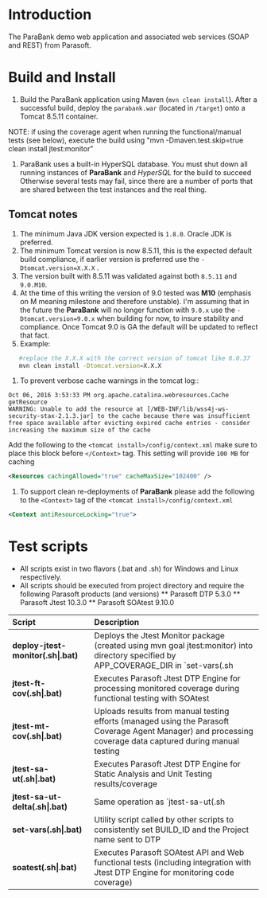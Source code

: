 # Introduction
The ParaBank demo web application and associated web services (SOAP and REST) from Parasoft.

# Build and Install
1. Build the ParaBank application using Maven (`mvn clean install`). After a successful build, deploy the `parabank.war` (located in `/target`) onto a Tomcat 8.5.11 container.

NOTE: if using the coverage agent when running the functional/manual tests (see below), execute the build using "mvn -Dmaven.test.skip=true clean install jtest:monitor"

1. ParaBank uses a built-in HyperSQL database. You must shut down all running instances of **ParaBank** and *HyperSQL* for the build to succeed
Otherwise several tests may fail, since there are a number of ports that are shared between the test instances and the real thing.

## Tomcat notes
1. The minimum Java JDK version expected is `1.8.0`. Oracle JDK is preferred.
1. The minimum Tomcat version is now 8.5.11, this is the expected default build compliance, if earlier version is preferred use the
`-Dtomcat.version=X.X.X` .
1. The version built with 8.5.11 was validated against both `8.5.11` and `9.0.M10`.
 1. At the time of this writing the version of 9.0 tested was __M10__  (emphasis on M meaning milestone and therefore unstable). I'm assuming that in the future the **ParaBank** will no longer function with `9.0.x` use the  `-Dtomcat.version=9.0.x` when building for now, to insure stability and compliance. Once Tomcat 9.0 is GA the default will be updated to reflect that fact.
 1. Example:	
 ```bash
	#replace the X.X.X with the correct version of tomcat like 8.0.37
	mvn clean install -Dtomcat.version=X.X.X
 ```	

1. To prevent verbose cache warnings in the tomcat log::

 ```text
 Oct 06, 2016 3:53:33 PM org.apache.catalina.webresources.Cache getResource
 WARNING: Unable to add the resource at [/WEB-INF/lib/wss4j-ws-security-stax-2.1.3.jar] to the cache because there was insufficient free space available after evicting expired cache entries - consider increasing the maximum size of the cache
 ```

   Add the following to the `<tomcat install>/config/context.xml` make sure to place this block before `</Context>` tag. This setting will provide `100 MB`  for caching

  ```xml
  <Resources cachingAllowed="true" cacheMaxSize="102400" />
  ```
1. To support clean re-deployments of **ParaBank** please add the following to the `<Context>` tag of the `<tomcat install>/config/context.xml`

 ```xml
 <Context antiResourceLocking="true">
 ```

# Test scripts
* All scripts exist in two flavors (.bat and .sh) for Windows and Linux respectively.
* All scripts should be executed from project directory and require the following Parasoft products (and versions)
** Parasoft DTP 5.3.0
** Parasoft Jtest 10.3.0
** Parasoft SOAtest 9.10.0

 Script                                |Description
:------------------------------------- |:---
__deploy-jtest-monitor(.sh\|.bat)__    | Deploys the Jtest Monitor package (created using mvn goal jtest:monitor) into directory specified by APP_COVERAGE_DIR in `set-vars(.sh|.bat)`
__jtest-ft-cov(.sh\|.bat)__            | Executes Parasoft Jtest DTP Engine for processing monitored coverage during functional testing with SOAtest
__jtest-mt-cov(.sh\|.bat)__            | Uploads results from manual testing efforts (managed using the Parasoft Coverage Agent Manager) and processing coverage data captured during manual testing
__jtest-sa-ut(.sh\|.bat)__             | Executes Parasoft Jtest DTP Engine for Static Analysis and Unit Testing results/coverage
__jtest-sa-ut-delta(.sh\|.bat)__       | Same operation as `jtest-sa-ut(.sh|.bat)` but used to rescan code based for localized changes - used for demonstration purposes when scanning 'dirty' branch
__set-vars(.sh\|.bat)__                | Utility script called by other scripts to consistently set BUILD_ID and the Project name sent to DTP
__soatest(.sh\|.bat)__                 | Executes Parasoft SOAtest API and Web functional tests (including integration with Jtest DTP Engine for monitoring code coverage)
